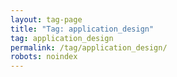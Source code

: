 ```yaml
---
layout: tag-page
title: "Tag: application_design"
tag: application_design
permalink: /tag/application_design/
robots: noindex
---
```


